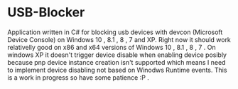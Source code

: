# USB-Blocker
Application written in C# for blocking usb devices with devcon (Microsoft Device Console) on Windows 10 , 8.1 , 8 , 7 and XP.
Right now it should work relativelly good on x86 and x64 versions of Windows 10 , 8.1 , 8 , 7 .
On windows XP it doesn't trigger device disable when enabling device posibly because pnp device instance creation isn't supported which means I need to implement device disabling not based on Winodws Runtime events.
This is a work in progress so have some patience :P .
